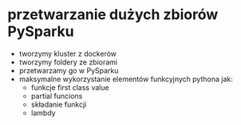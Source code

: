 # przetwarzanie dużych zbiorów PySparku 

- tworzymy kluster z dockerów
- tworzymy foldery ze zbiorami
- przetwarzamy go w PySparku
- maksymalne wykorzystanie elementów funkcyjnych pythona jak:
  - funkcje first class value
  - partial funcions
  - składanie funkcji
  - lambdy

